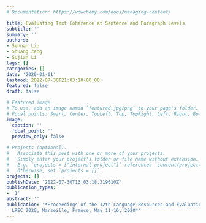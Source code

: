 ```yaml
---
# Documentation: https://wowchemy.com/docs/managing-content/

title: Evaluating Text Coherence at Sentence and Paragraph Levels
subtitle: ''
summary: ''
authors:
- Sennan Liu
- Shuang Zeng
- Sujian Li
tags: []
categories: []
date: '2020-01-01'
lastmod: 2022-07-30T21:03:18+08:00
featured: false
draft: false

# Featured image
# To use, add an image named `featured.jpg/png` to your page's folder.
# Focal points: Smart, Center, TopLeft, Top, TopRight, Left, Right, BottomLeft, Bottom, BottomRight.
image:
  caption: ''
  focal_point: ''
  preview_only: false

# Projects (optional).
#   Associate this post with one or more of your projects.
#   Simply enter your project's folder or file name without extension.
#   E.g. `projects = ["internal-project"]` references `content/project/deep-learning/index.md`.
#   Otherwise, set `projects = []`.
projects: []
publishDate: '2022-07-30T13:03:18.219610Z'
publication_types:
- '1'
abstract: ''
publication: '*Proceedings of the 12th Language Resources and Evaluation Conference,
  LREC 2020, Marseille, France, May 11-16, 2020*'
---
```

